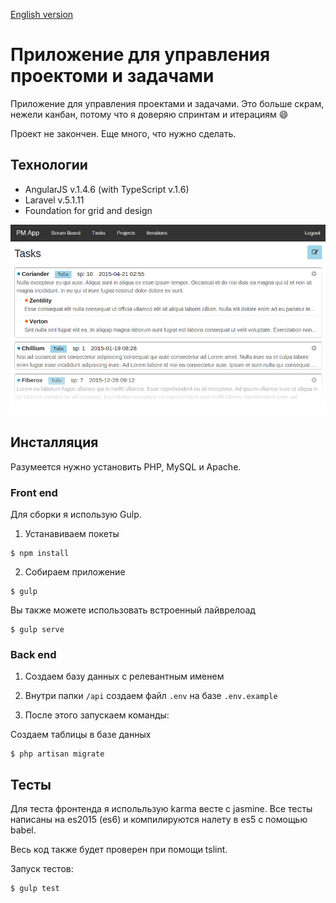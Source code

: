[English version](https://github.com/artemdemo/pm-app/blob/master/readme.md)

# Приложение для управления проектоми и задачами

Приложение для управления проектами и задачами. Это больше скрам, нежели канбан,
потому что я доверяю спринтам и итерациям :smile:


Проект не закончен. Еще много, что нужно сделать.


## Технологии

* AngularJS v.1.4.6 (with TypeScript v.1.6)
* Laravel v.5.1.11
* Foundation for grid and design

![alt tag](https://github.com/artemdemo/pm-app/blob/master/_img/pmapp.png "Приложение для управления проектоми и задачами")

## Инсталляция

Разумеется нужно установить PHP, MySQL и Apache.

### Front end

Для сборки я использую Gulp.

1. Устанавиваем покеты
```
$ npm install
```

2. Собираем приложение
```
$ gulp
```

Вы также можете использовать встроенный лайврелоад
```
$ gulp serve
```

### Back end

1. Создаем базу данных с релевантным именем

2. Внутри папки `/api` создаем файл `.env` на базе `.env.example`

3. После этого запускаем команды:

Создаем таблицы в базе данных
```
$ php artisan migrate
```

## Тесты

Для теста фронтенда я испольльзую karma весте с jasmine.
Все тесты написаны на es2015 (es6) и компилируются налету в es5 с помощью babel.


Весь код также будет проверен при помощи tslint.


Запуск тестов:
```
$ gulp test
```
